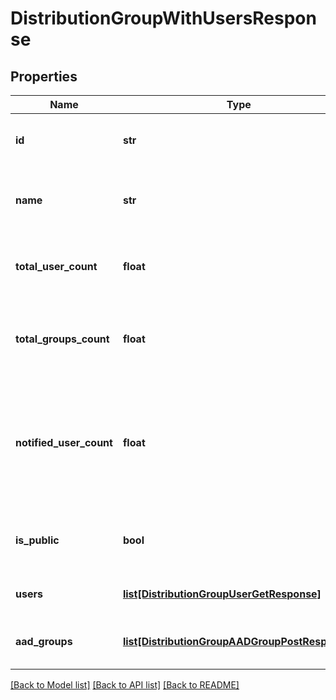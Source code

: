 # DistributionGroupWithUsersResponse

## Properties
Name | Type | Description | Notes
------------ | ------------- | ------------- | -------------
**id** | **str** | The unique ID of the distribution group | 
**name** | **str** | The name of the distribution group used in URLs | 
**total_user_count** | **float** | The count of users in the distribution group | 
**total_groups_count** | **float** | The count of aad groups in the distribution group | [optional] 
**notified_user_count** | **float** | The count of non-pending users in the distribution group who will be notified by new releases | 
**is_public** | **bool** | Whether the distribution group is public | [optional] 
**users** | [**list[DistributionGroupUserGetResponse]**](DistributionGroupUserGetResponse.md) | The distribution group users | 
**aad_groups** | [**list[DistributionGroupAADGroupPostResponse]**](DistributionGroupAADGroupPostResponse.md) | The distribution group aad groups | [optional] 

[[Back to Model list]](../README.md#documentation-for-models) [[Back to API list]](../README.md#documentation-for-api-endpoints) [[Back to README]](../README.md)

